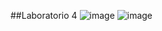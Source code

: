 ##Laboratorio 4
![image](https://github.com/user-attachments/assets/6421c993-d08a-4d55-97f8-c97eb215ef64)
![image](https://github.com/user-attachments/assets/d86fcdf0-4ccd-4666-8255-f02d69b6a1e2)
